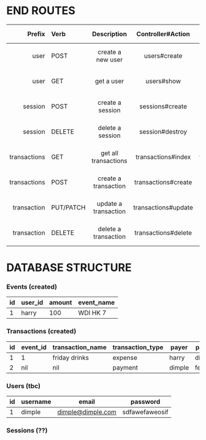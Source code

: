 # END ROUTES


| Prefix        | Verb           | Description          | Controller#Action   | Return Message                       |
| -------------:|:-------------- |:--------------------:|:-------------------:|:------------------------------------:|
| user          | POST           | create a new user    | users#create        | on success: true, else false         |
| user          | GET            | get a user           | users#show          | renders user info, else false        |
| session       | POST           | create a session     | sessions#create     | on success: true, else false         |
| session       | DELETE         | delete a session     | session#destroy     | on success: true, else false         |
| transactions  | GET            | get all transactions | transactions#index  | renders transactions, else false |
| transactions  | POST           | create a transaction | transactions#create | on success: true, else false         |
| transaction   | PUT/PATCH      | update a transaction| transactions#update | on success: true, else false         |
| transaction   | DELETE         | delete a transaction| transactions#delete | on success: true, else false         |


# DATABASE STRUCTURE

### Events (created)
| id     | user_id    | amount      | event_name       |
|--------|------------|-------------|------------------|
|1       |harry       | 100         | WDI HK 7         |


### Transactions (created)
|id     | event_id    | transaction_name | transaction_type | payer      | payee    | amount    |
|-------|-------------|------------------|------------------|------------|----------|-----------|
|1      |1            |friday drinks     | expense          | harry      | dimple   | $100      |
|2      |nil          |nil               | payment          | dimple     | fer      | $50       |

### Users (tbc)
|id     | username    | email            | password         |
|-------|-------------|------------------|------------------|
|1      |dimple       |dimple@dimple.com |sdfawefaweosif    |


### Sessions (??)
